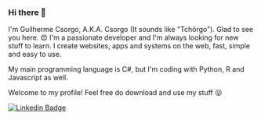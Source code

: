 ### Hi there 👋

I'm Guilherme Csorgo, A.K.A. Csorgo (It sounds like "Tchôrgo"). Glad to see you here. 😍
I'm a passionate developer and I'm always looking for new stuff to learn.
I create websites, apps and systems on the web, fast, simple and easy to use.

My main programming language is C#, but I'm coding with Python, R and Javascript as well.

Welcome to my profile! Feel free do download and use my stuff 😜

[![Linkedin Badge](https://img.shields.io/badge/-LinkedIn-blue?style=flat-square&logo=Linkedin&logoColor=white&link=https://www.linkedin.com/in/guilherme-csorgo)](https://www.linkedin.com/in/guilherme-csorgo)
